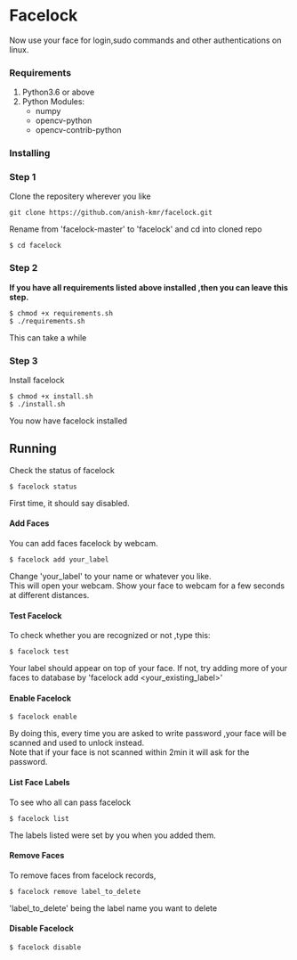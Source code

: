 # Facelock

Now use your face for login,sudo commands and other authentications on linux. 


### Requirements

1. Python3.6 or above
2. Python Modules:
   - numpy
   - opencv-python
   - opencv-contrib-python
     

### Installing
### Step 1

Clone the repositery wherever you like
```
git clone https://github.com/anish-kmr/facelock.git
```
Rename from 'facelock-master' to 'facelock' and
cd into cloned repo

```
$ cd facelock
```
### Step 2
**If you have all requirements listed above installed ,then you can leave this step.**
```
$ chmod +x requirements.sh
$ ./requirements.sh
```
This can take a while
 
 ### Step 3
Install  facelock
```
$ chmod +x install.sh 
$ ./install.sh
```

You now have facelock installed

## Running
Check the status of facelock
```
$ facelock status
```
First time, it should say disabled.
#### Add Faces
You can add faces facelock by webcam.
```
$ facelock add your_label 
```
Change 'your_label' to your name or whatever you like.<br>
This will open your webcam. Show your face to webcam for a few seconds at different distances.

#### Test Facelock
To check whether you are recognized or not ,type this:
```
$ facelock test
```
Your label should appear on top of your face.
If not, try adding more of your faces to database by 'facelock add <your_existing_label>' 
#### Enable Facelock
```
$ facelock enable
```
By doing this, every time you are asked to write password ,your face will be scanned and used to unlock instead.<br>
Note that if your face is not scanned within 2min it will ask for the password.

#### List Face Labels
To see who all can pass facelock 
```
$ facelock list
```
The labels listed were set by you when you added them.

#### Remove Faces
To remove faces from facelock records, 
```
$ facelock remove label_to_delete
```
'label_to_delete' being the label name you want to delete

#### Disable Facelock
```
$ facelock disable
```
